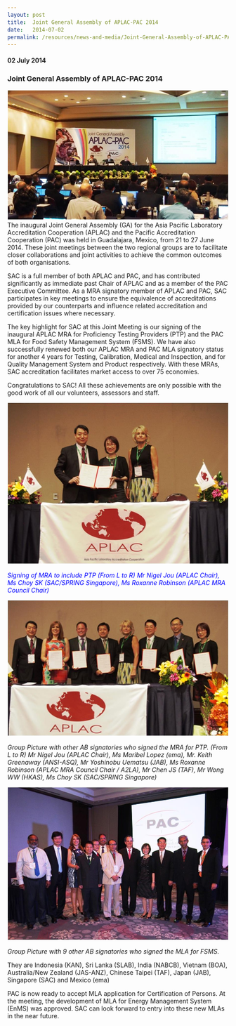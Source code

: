 ```yaml
---
layout: post
title:  Joint General Assembly of APLAC-PAC 2014
date:   2014-07-02
permalink: /resources/news-and-media/Joint-General-Assembly-of-APLAC-PAC-2014
---
```

#### 02 July 2014
### **Joint General Assembly of APLAC-PAC 2014**
![APLACPic1](/images/APLAC-pic1.jpg)
The inaugural Joint General Assembly (GA) for the Asia Pacific Laboratory Accreditation Cooperation (APLAC) and the Pacific Accreditation Cooperation (PAC) was held in Guadalajara, Mexico, from 21 to 27 June 2014.  These joint meetings between the two regional groups are to facilitate closer collaborations and joint activities to achieve the common outcomes of both organisations.
 
SAC is a full member of both APLAC and PAC, and has contributed significantly as immediate past Chair of APLAC and as a member of the PAC Executive Committee.  As a MRA signatory member of APLAC and PAC, SAC participates in key meetings to ensure the equivalence of accreditations provided by our counterparts and influence related accreditation and certification issues where necessary.
 
The key highlight for SAC at this Joint Meeting is our signing of the inaugural APLAC MRA for Proficiency Testing Providers (PTP) and the PAC MLA for Food Safety Management System (FSMS).  We have also successfully renewed both our APLAC MRA and PAC MLA signatory status for another 4 years for Testing, Calibration, Medical and Inspection, and for Quality Management System and Product respectively.  With these MRAs, SAC accreditation facilitates market access to over 75 economies.
 
Congratulations to SAC! All these achievements are only possible with the good work of all our volunteers, assessors and staff.

![APLACPic2](/images/APLAC-pic2.jpg)

<span style="color:blue">*Signing of MRA to include PTP
(From L to R) Mr Nigel Jou (APLAC Chair), Ms Choy SK (SAC/SPRING Singapore), Ms Roxanne Robinson (APLAC MRA Council Chair)*</span>

![APLACPic3](/images/APLAC-pic3.jpg)

*Group Picture with other AB signatories who signed the MRA for PTP.
 (From L to R) Mr Nigel Jou (APLAC Chair), Ms Maribel Lopez (ema), Mr. Keith Greenaway (ANSI-ASQ), Mr Yoshinobu Uematsu (JAB), Ms Roxanne Robinson (APLAC MRA Council Chair / A2LA), Mr Chen JS (TAF), Mr Wong WW (HKAS), Ms Choy SK (SAC/SPRING Singapore)*
 
 ![APLACPic4](/images/APLAC-pic4.jpg)
 
 *Group Picture with 9 other AB signatories who signed the MLA for FSMS.*
 
They are Indonesia (KAN), Sri Lanka (SLAB), India (NABCB), Vietnam (BOA), Australia/New Zealand (JAS-ANZ), Chinese Taipei (TAF), Japan (JAB), Singapore (SAC) and Mexico (ema)
 
PAC is now ready to accept MLA application for Certification of Persons.  At the meeting, the development of MLA for Energy Management System (EnMS) was approved.  SAC can look forward to entry into these new MLAs in the near future.
